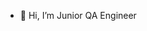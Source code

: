 - 👋 Hi, I’m Junior QA Engineer


<!---
Good6Vibes/Good6Vibes is a ✨ special ✨ repository because its `README.md` (this file) appears on your GitHub profile.
You can click the Preview link to take a look at your changes.
--->
